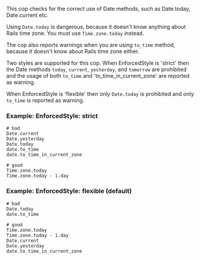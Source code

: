 This cop checks for the correct use of Date methods,
such as Date.today, Date.current etc.

Using `Date.today` is dangerous, because it doesn't know anything about
Rails time zone. You must use `Time.zone.today` instead.

The cop also reports warnings when you are using `to_time` method,
because it doesn't know about Rails time zone either.

Two styles are supported for this cop. When EnforcedStyle is 'strict'
then the Date methods `today`, `current`, `yesterday`, and `tomorrow`
are prohibited and the usage of both `to_time`
and 'to_time_in_current_zone' are reported as warning.

When EnforcedStyle is 'flexible' then only `Date.today` is prohibited
and only `to_time` is reported as warning.

### Example: EnforcedStyle: strict
    # bad
    Date.current
    Date.yesterday
    Date.today
    date.to_time
    date.to_time_in_current_zone

    # good
    Time.zone.today
    Time.zone.today - 1.day

### Example: EnforcedStyle: flexible (default)
    # bad
    Date.today
    date.to_time

    # good
    Time.zone.today
    Time.zone.today - 1.day
    Date.current
    Date.yesterday
    date.to_time_in_current_zone
